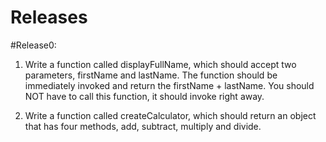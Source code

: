 # Releases

#Release0:

1. Write a function called displayFullName, which should accept two parameters, firstName and lastName. The function should be immediately invoked and return the firstName + lastName. You should NOT have to call this function, it should invoke right away.

2. Write a function called createCalculator, which should return an object that has four methods, add, subtract, multiply and divide.